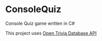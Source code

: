 # ConsoleQuiz
Console Quiz game written in C#

This project uses [Open Trivia Database API]("https://opentdb.com/api_config.php")